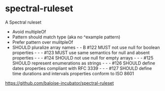 # spectral-ruleset

A Spectral ruleset

- Avoid multipleOf
- Pattern should match type (aka no ^example pattern)
- Prefer pattern over mulitpleOf
- SHOULD pluralize array names	-	-	B
#122	MUST not use null for boolean properties	-	-	-
#123	MUST use same semantics for null and absent properties	-	-	-
#124	SHOULD not use null for empty arrays	-	-	-
#125	SHOULD represent enumerations as strings	-	-	-
#126	SHOULD define dates properties compliant with RFC 3339	-	-	-
#127	SHOULD define time durations and intervals properties conform to ISO 8601

https://github.com/baloise-incubator/spectral-ruleset

